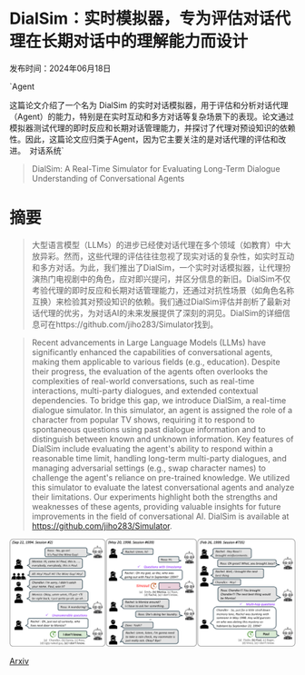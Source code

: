 # DialSim：实时模拟器，专为评估对话代理在长期对话中的理解能力而设计

发布时间：2024年06月18日

`Agent

这篇论文介绍了一个名为 DialSim 的实时对话模拟器，用于评估和分析对话代理（Agent）的能力，特别是在实时互动和多方对话等复杂场景下的表现。论文通过模拟器测试代理的即时反应和长期对话管理能力，并探讨了代理对预设知识的依赖性。因此，这篇论文应归类于Agent，因为它主要关注的是对话代理的评估和改进。` `对话系统`

> DialSim: A Real-Time Simulator for Evaluating Long-Term Dialogue Understanding of Conversational Agents

# 摘要

> 大型语言模型（LLMs）的进步已经使对话代理在多个领域（如教育）中大放异彩。然而，这些代理的评估往往忽视了现实对话的复杂性，如实时互动和多方对话。为此，我们推出了DialSim，一个实时对话模拟器，让代理扮演热门电视剧中的角色，应对即兴提问，并区分信息的新旧。DialSim不仅考验代理的即时反应和长期对话管理能力，还通过对抗性场景（如角色名称互换）来检验其对预设知识的依赖。我们通过DialSim评估并剖析了最新对话代理的优劣，为对话AI的未来发展提供了深刻的洞见。DialSim的详细信息可在https://github.com/jiho283/Simulator找到。

> Recent advancements in Large Language Models (LLMs) have significantly enhanced the capabilities of conversational agents, making them applicable to various fields (e.g., education). Despite their progress, the evaluation of the agents often overlooks the complexities of real-world conversations, such as real-time interactions, multi-party dialogues, and extended contextual dependencies. To bridge this gap, we introduce DialSim, a real-time dialogue simulator. In this simulator, an agent is assigned the role of a character from popular TV shows, requiring it to respond to spontaneous questions using past dialogue information and to distinguish between known and unknown information. Key features of DialSim include evaluating the agent's ability to respond within a reasonable time limit, handling long-term multi-party dialogues, and managing adversarial settings (e.g., swap character names) to challenge the agent's reliance on pre-trained knowledge. We utilized this simulator to evaluate the latest conversational agents and analyze their limitations. Our experiments highlight both the strengths and weaknesses of these agents, providing valuable insights for future improvements in the field of conversational AI. DialSim is available at https://github.com/jiho283/Simulator.

![DialSim：实时模拟器，专为评估对话代理在长期对话中的理解能力而设计](../../../paper_images/2406.13144/x1.png)

[Arxiv](https://arxiv.org/abs/2406.13144)